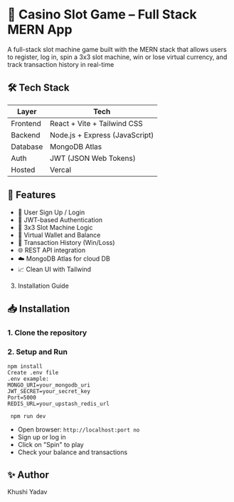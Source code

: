 
# 🎰 Casino Slot Game – Full Stack MERN App

A full-stack slot machine game built with the MERN stack that allows users to register, log in, spin a 3x3 slot machine, win or lose virtual currency, and track transaction history in real-time

## 🛠️ Tech Stack

| Layer      | Tech                          |
|------------|-------------------------------|
| Frontend   | React + Vite + Tailwind CSS   |
| Backend    | Node.js + Express (JavaScript)|
| Database   | MongoDB Atlas                 |
| Auth       | JWT (JSON Web Tokens)  
| Hosted     |Vercal                         |



## 🧩 Features

- 👤 User Sign Up / Login
- 🔐 JWT-based Authentication
- 🎰 3x3 Slot Machine Logic
- 💸 Virtual Wallet and Balance
- 🧾 Transaction History (Win/Loss)
- 🌐 REST API integration
- ☁️ MongoDB Atlas for cloud DB
 - 📈 Clean UI with Tailwind


3. Installation Guide
## 📥 Installation

### 1. Clone the repository
### 2. Setup and Run
    npm install
    Create .env file
    .env example:
    MONGO_URI=your_mongodb_uri
    JWT_SECRET=your_secret_key
    Port=5000
    REDIS_URL=your_upstash_redis_url

     npm run dev





- Open browser: `http://localhost:port no`
- Sign up or log in
- Click on "Spin" to play
- Check your balance and transactions



## ✨ Author

Khushi Yadav


